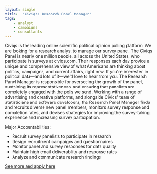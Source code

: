 ```yaml
---
layout: single
title:  "Civiqs: Research Panel Manager"
tags: 
    - analyst
    - campaigns
    - consultants
---
```


Civiqs is the leading online scientific political opinion polling platform. We are looking for a research analyst to manage our survey panel. The Civiqs Panel is nearly one million people, all across the United States, who participate in surveys at civiqs.com. Their responses each day provide a unique and comprehensive view of what Americans are thinking about politics, campaigns, and current affairs, right now. If you're interested in political data—and lots of it—we'd love to hear from you.
The Research Panel Manager is responsible for overseeing the growth of the panel, sustaining its representativeness, and ensuring that panelists are completely engaged with the polls we send. Working with a range of advertising and creative platforms, and alongside Civiqs' team of statisticians and software developers, the Research Panel Manager finds and recruits diverse new panel members, monitors survey response and completion rates, and devises strategies for improving the survey-taking experience and increasing survey participation.

Major Accountabilities:
* Recruit survey panelists to participate in research
* Design recruitment campaigns and questionnaires
* Monitor panel and survey responses for data quality
* Maintain high email deliverability and response rates
* Analyze and communicate research findings

[See more and apply here](https://civiqs.com/jobs)
